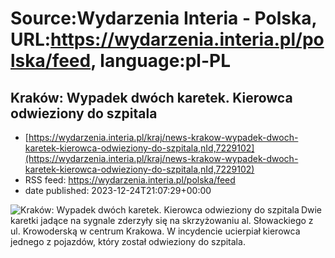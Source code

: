 # Source:Wydarzenia Interia - Polska, URL:https://wydarzenia.interia.pl/polska/feed, language:pl-PL

## Kraków: Wypadek dwóch karetek. Kierowca odwieziony do szpitala
 - [https://wydarzenia.interia.pl/kraj/news-krakow-wypadek-dwoch-karetek-kierowca-odwieziony-do-szpitala,nId,7229102](https://wydarzenia.interia.pl/kraj/news-krakow-wypadek-dwoch-karetek-kierowca-odwieziony-do-szpitala,nId,7229102)
 - RSS feed: https://wydarzenia.interia.pl/polska/feed
 - date published: 2023-12-24T21:07:29+00:00

<p><a href="https://wydarzenia.interia.pl/kraj/news-krakow-wypadek-dwoch-karetek-kierowca-odwieziony-do-szpitala,nId,7229102"><img align="left" alt="Kraków: Wypadek dwóch karetek. Kierowca odwieziony do szpitala" src="https://i.iplsc.com/krakow-wypadek-dwoch-karetek-kierowca-odwieziony-do-szpitala/000IA80H1YPPF1U6-C321.jpg" /></a>Dwie karetki jadące na sygnale zderzyły się na skrzyżowaniu al. Słowackiego z ul. Krowoderską w centrum Krakowa. W incydencie ucierpiał kierowca jednego z pojazdów, który został odwieziony do szpitala.</p><br clear="all" />

